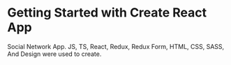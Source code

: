 # Getting Started with Create React App

Social Network App. JS, TS, React, Redux, Redux Form, HTML, CSS, SASS, And Design were used to create.
